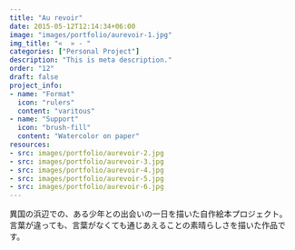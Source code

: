 ```yaml
---
title: "Au revoir"
date: 2015-05-12T12:14:34+06:00
image: "images/portfolio/aurevoir-1.jpg"
img_title: "«  » - "
categories: ["Personal Project"]
description: "This is meta description."
order: "12"
draft: false
project_info:
- name: "Format"
  icon: "rulers"
  content: "varitous"
- name: "Support"
  icon: "brush-fill"
  content: "Watercolor on paper"
resources:
- src: images/portfolio/aurevoir-2.jpg
- src: images/portfolio/aurevoir-3.jpg
- src: images/portfolio/aurevoir-4.jpg
- src: images/portfolio/aurevoir-5.jpg
- src: images/portfolio/aurevoir-6.jpg
---
```

異国の浜辺での、ある少年との出会いの一日を描いた自作絵本プロジェクト。  
言葉が違っても、言葉がなくても通じあえることの素晴らしさを描いた作品です。
